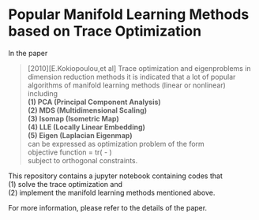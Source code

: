 # Popular Manifold Learning Methods based on Trace Optimization
In the paper <br>
>[2010][E.Kokiopoulou,et al] Trace optimization and eigenproblems in dimension reduction methods
it is indicated that a lot of popular algorithms of manifold learning methods (linear or nonlinear) including <br>
**(1) PCA (Principal Component Analysis) <br>
(2) MDS (Multidimensional Scaling) <br>
(3) Isomap (Isometric Map) <br>
(4) LLE (Locally Linear Embedding) <br>
(5) Eigen (Laplacian Eigenmap) <br>**
can be expressed as optimization problem of the form <br>
objective function = tr( - ) <br>
subject to orthogonal constraints.

This repository contains a jupyter notebook containing codes that <br>
(1) solve the trace optimization and <br>
(2) implement the manifold learning methods mentioned above. 

For more information, please refer to the details of the paper. 
